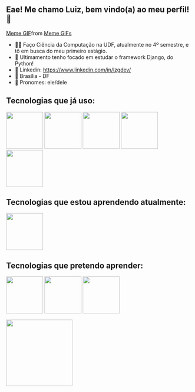 ## Eae! Me chamo Luiz, bem vindo(a) ao meu perfil! 👋

<div class="tenor-gif-embed" data-postid="1105617598331461830" data-share-method="host" data-aspect-ratio="1.00917" data-width="100%"><a href="https://tenor.com/view/meme-gif-1105617598331461830">Meme GIF</a>from <a href="https://tenor.com/search/meme-gifs">Meme GIFs</a></div> <script type="text/javascript" async src="https://tenor.com/embed.js"></script>

- 👨‍🎓 Faço Ciência da Computação na UDF, atualmente no 4º semestre, e tô em busca do meu primeiro estágio.
- 🐍 Ultimamento tenho focado em estudar o framework Django, do Python!
- 🔗 Linkedin: https://www.linkedin.com/in/lzgdev/
- 📍 Brasília - DF
- 🤠 Pronomes: ele/dele

## Tecnologias que já uso: 
<img height='100px' width='100px' src="https://cdn.jsdelivr.net/gh/devicons/devicon@latest/icons/python/python-original.svg" /> <img height='100px' width='100px' src="https://cdn.jsdelivr.net/gh/devicons/devicon@latest/icons/git/git-original.svg" /> <img height='100px' width='100px' src="https://cdn.jsdelivr.net/gh/devicons/devicon@latest/icons/mysql/mysql-plain-wordmark.svg" /> <img height='100px' width='100px'  src="https://cdn.jsdelivr.net/gh/devicons/devicon@latest/icons/html5/html5-original-wordmark.svg" /> <img height='100px' width='100px' src="https://cdn.jsdelivr.net/gh/devicons/devicon@latest/icons/css3/css3-original-wordmark.svg" />



## Tecnologias que estou aprendendo atualmente: 
<img height='100px' width='100px' src="https://cdn.jsdelivr.net/gh/devicons/devicon@latest/icons/django/django-plain-wordmark.svg" /> 
          
## Tecnologias que pretendo aprender:
<img height='100px' width='100px' src="https://cdn.jsdelivr.net/gh/devicons/devicon@latest/icons/react/react-original-wordmark.svg" /> <img height='100px' width='100px' src="https://cdn.jsdelivr.net/gh/devicons/devicon@latest/icons/java/java-original-wordmark.svg" /> <img height='100px' width='100px' src="https://cdn.jsdelivr.net/gh/devicons/devicon@latest/icons/javascript/javascript-original.svg" />

<div>
<a href="https://github.com/seu-usuário-aqui">
<img loading="lazy" height="180em" src="https://github-readme-stats.vercel.app/api/top-langs/?username=ynglzg&layout=compact&langs_count=7&theme=dracula"/>
</div>
